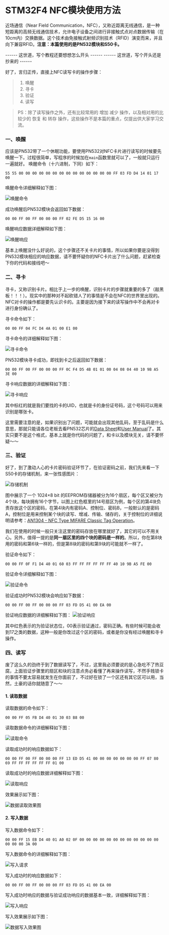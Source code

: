 # STM32F4 NFC模块使用方法

近场通信（Near Field Communication，NFC），又称近距离无线通信，是一种短距离的高频无线通信技术，允许电子设备之间进行非接触式点对点数据传输（在10cm内）交换数据。这个技术由免接触式射频识别技术（RFID）演变而来，并且向下兼容RFID。**注意：本篇使用的是PN532模块和S50卡。**

------ 这世道，写个教程还要想想怎么开头 ------
------ 这世道，写个开头还是抄来的 ------

好了，言归正传，直接上NFC读写卡的操作步骤：

> 1. 唤醒
> 2. 寻卡
> 3. 验证
> 4. 读写

> PS：除了读写操作之外，还有比较常用的 增加 减少 操作，以及相对用的比较少的 恢复 和 转存 操作，这些操作不是本篇的重点，仅提出供大家学习交流。

### 一、唤醒

应该是PN532带了一个休眠功能，要使用PN532对NFC卡片进行读写的时候要先唤醒一下。过程很简单，写程序的时候加在`main`函数里就可以了，一般就只运行一遍就好。
唤醒命令（十六进制，下同）如下：

```
55 55 00 00 00 00 00 00 00 00 00 00 00 00 00 00 FF 03 FD D4 14 01 17 00 
```
唤醒命令详细解释如下图：

![唤醒命令](http://sands.93lj.com/NFC%E6%95%B0%E6%8D%AE%E6%A0%BC%E5%BC%8F.001.jpeg)

成功唤醒后PN532模块会返回如下数据：

```
00 00 FF 00 FF 00 00 00 FF 02 FE D5 15 16 00 
```
唤醒响应数据详细解释如下图：

![唤醒响应](http://sands.93lj.com/NFC%E6%95%B0%E6%8D%AE%E6%A0%BC%E5%BC%8F.002.jpeg)

基本上唤醒没什么好说的，这个步骤还不关卡片的事情，所以如果你要是没得到PN532模块相应的响应数据，请不要怀疑你的NFC卡片出了什么问题，赶紧检查下你的代码和接线吧～

### 二、寻卡

寻卡，又称识别卡片。相比于上一步的唤醒，识别卡片的步骤就重要的多了（敲黑板！！！）。现实中的那种对不起砍错人了的事情是不会在NFC的世界里出现的。NFC对卡的操作都是要先认识卡的。主要是因为接下来的读写操作中不会再对卡进行身份确认了。

寻卡命令如下：

```
00 00 FF 04 FC D4 4A 01 00 E1 00
```

寻卡命令的详细解释如下图：

![寻卡命令](http://sands.93lj.com/NFC%E6%95%B0%E6%8D%AE%E6%A0%BC%E5%BC%8F.003.jpeg)

PN532模块寻卡成功，即找到卡之后返回如下数据：

```
00 00 FF 00 FF 00 00 00 FF 0C F4 D5 4B 01 01 00 04 08 04 40 10 9B A5 3E 00 
```

寻卡响应数据的详细解释如下图：

![寻卡响应](http://sands.93lj.com/NFC%E6%95%B0%E6%8D%AE%E6%A0%BC%E5%BC%8F.004.jpeg)

其中标红的就是我们要找的卡的UID，也就是卡的身份证号码，这个号码可以用来识别是哪张卡。

这里需要注意的是，如果识别出了问题，可能就会出现其他乱码，至于乱码是什么意思，那就只能请各位老板去看PN532芯片的[Data Sheet](http://www.dfrobot.com.cn/image/data/DFR0231/pn532ds.pdf)和[User Manual](http://www.dfrobot.com.cn/image/data/DFR0231/pn532um.pdf)了。其实只要不是这个格式，基本上就是你代码的问题了，和卡以及模块无关，请不要怀疑～～

### 三、验证

好了，到了激动人心的卡片密码验证环节了，在验证密码之前，我们先来看一下S50卡的存储机制，来一张性感图片：

![存储机制](http://sands.93lj.com/NFC%E6%95%B0%E6%8D%AE%E6%A0%BC%E5%BC%8F.005.jpeg)

图中展示了一个 1024×8 bit 的EEPROM存储器被分为16个扇区，每个区又被分为4个块，每块拥有16个字节，以图上红色框里的14号扇区为例，每个区的第4块负责存放这个区的密码，在第4块内有密码A、控制位、密码B，一般默认的是密码A，控制位是用来控制某个块的读写、增减、传输、储存的，关于控制位的详细说明请参考：[AN1304 - NFC Type MIFARE Classic Tag Operation](https://www.nxp.com/docs/en/application-note/AN1304.pdf)。

我们在使用的时候一般只关注这里的密码存放在哪里就好了，其它的可以不用关心。另外，值得一提的是**同一扇区里的四个块的密码是一样的**。所以，你在第8块用的密码和第6块一样的，但是第8块的密码和第9块的可能就不一样了。

验证命令如下：

```
00 00 FF 0F F1 D4 40 01 60 03 FF FF FF FF FF FF 40 10 9B A5 FE 00
```

验证命令详细解释如下图：

![验证命令](http://sands.93lj.com/NFC%E6%95%B0%E6%8D%AE%E6%A0%BC%E5%BC%8F.006.jpeg)

验证成功时PN532模块会响应如下数据：

```
00 00 FF 00 FF 00 00 00 FF 03 FD D5 41 00 EA 00
```

验证响应数据的详细解释如下图：
![验证响应](http://sands.93lj.com/NFC%E6%95%B0%E6%8D%AE%E6%A0%BC%E5%BC%8F.007.jpeg)

其中红色表示的为验证状态位，00表示验证通过，密码正确。有些时候可能会收到17之类的数据，这种一般是你改过这个区的密码，或者是你没有经过唤醒和寻卡操作。

### 四、读写

废了这么久的劲终于到了数据读写了，不过，这里我必须要说的是心急吃不了热豆腐，上面验证步骤里的扇区和块的注意点务必看懂了再来操作读写，不然手贱锁卡的事情不要太容易就发生在你面前了，不过好在锁了一个区还有其它区可以用，当然，土豪的话你就随意了～～

#### 1. 读取数据

读取数据的命令如下：

```
00 00 FF 05 FB D4 40 01 30 03 B8 00
```

读取数据命令的详细解释如下图：

![读取命令](http://sands.93lj.com/NFC%E6%95%B0%E6%8D%AE%E6%A0%BC%E5%BC%8F.008.jpeg)

读取成功时的响应数据如下：

```
00 00 FF 00 FF 00 00 00 FF 13 ED D5 41 00 00 00 00 00 00 00 FF 07 80 69 FF FF FF FF FF FF 01 00 
```

读取成功时的响应数据详细解释如下图：

![读取响应](http://sands.93lj.com/NFC%E6%95%B0%E6%8D%AE%E6%A0%BC%E5%BC%8F.009.jpeg)

效果展示如下图：

![数据读取效果图](http://sands.93lj.com/Snip20180425_8.png)

#### 2. 写入数据

写入数据命令如下：

```
00 00 FF 15 EB D4 40 01 A0 02 0F 00 00 00 00 00 00 00 00 00 00 00 00 00 00 00 3A 00
```

写入数据命令的详细解释如下图：

![写入请求](http://sands.93lj.com/NFC%E6%95%B0%E6%8D%AE%E6%A0%BC%E5%BC%8F.010.jpeg)

写入成功时的响应数据如下：

```
00 00 FF 00 FF 00 00 00 FF 03 FD D5 41 00 EA 00 
```

写入成功时响应的数据与验证成功响应的数据基本一致，详细解释如下图：

![写入响应](http://sands.93lj.com/NFC%E6%95%B0%E6%8D%AE%E6%A0%BC%E5%BC%8F.011.jpeg)

写入效果展示如下图：

![数据写入效果图](http://sands.93lj.com/Snip20180425_9.png)





